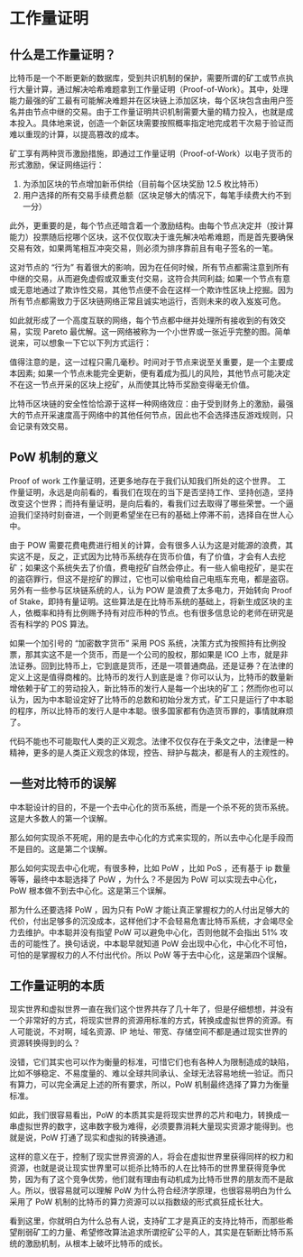 # 工作量证明

## 什么是工作量证明？

比特币是一个不断更新的数据库，受到共识机制的保护，需要所谓的矿工或节点执行大量计算，通过解决哈希难题拿到工作量证明（Proof-of-Work）。其中，处理能力最强的矿工最有可能解决难题并在区块链上添加区块，每个区块包含由用户签名并由节点中继的交易。由于工作量证明共识机制需要大量的精力投入，也就是成本投入。具体地来说，创造一个新区块需要按照概率指定地完成若干次易于验证而难以重现的计算，以提高篡改的成本。

矿工享有两种货币激励措施，即通过工作量证明（Proof-of-Work）以电子货币的形式激励，保证网络运行：

1. 为添加区块的节点增加新币供给（目前每个区块奖励 12.5 枚比特币）
2. 用户选择的所有交易手续费总额（区块足够大的情况下，每笔手续费大约不到一分）

此外，更重要的是，每个节点还暗含着一个激励结构。由每个节点决定并（按计算能力）投票随后挖哪个区块，这不仅仅取决于谁先解决哈希难题，而是首先要确保交易有效，如果两笔相互冲突交易，则必须为排序靠前且有电子签名的一笔。

这对节点的 “行为” 有着很大的影响，因为在任何时候，所有节点都需注意到所有中继的交易，从而避免虚假或双重支付交易，这符合共同利益; 如果一个节点有意或无意地通过了欺诈性交易，其他节点便不会在这样一个欺诈性区块上挖掘。因为所有节点都需致力于区块链网络正常且诚实地运行，否则未来的收入岌岌可危。

如此就形成了一个高度互联的网络，每个节点都中继并处理所有接收到的有效交易，实现 Pareto 最优解。这一网络被称为一个小世界或一张近乎完整的图。简单说来，可以想象一下它以下列方式运行：

值得注意的是，这一过程只需几毫秒。时间对于节点来说至关重要，是一个主要成本因素; 如果一个节点未能完全更新，便有着成为孤儿的风险，其他节点可能决定不在这一节点开采的区块上挖矿，从而使其比特币奖励变得毫无价值。

比特币区块链的安全性恰恰源于这样一种网络效应：由于受到财务上的激励，最强大的节点开采速度高于网络中的其他任何节点，因此也不会选择违反游戏规则，只会记录有效交易。

## PoW 机制的意义

Proof of work 工作量证明，还更多地存在于我们认知我们所处的这个世界。
工作量证明，永远是向前看的，看我们在现在的当下是否坚持工作、坚持创造，坚持改变这个世界；而持有量证明，是向后看的，看我们过去取得了哪些荣誉。一个逼迫我们坚持时刻奋进，一个则更希望坐在已有的基础上停滞不前，选择自在世人心中。

由于 POW 需要花费电费进行相关的计算，会有很多人认为这是对能源的浪费，其实这不是，反之，正式因为比特币系统存在货币价值，有了价值，才会有人去挖矿；如果这个系统失去了价值，费电挖矿自然会停止。有一些人偷电挖矿，是实在的盗窃罪行，但这不是挖矿的罪过，它也可以偷电给自己电瓶车充电，都是盗窃。
另外有一些参与区块链系统的人，认为 POW 是浪费了太多电力，开始转向 Proof of Stake，即持有量证明。这些算法是在比特币系统的基础上，将新生成区块的主人，依概率和持有比例赐予持有对应币种的节点。也有很多信息论的老师在研究是否有科学的 POS 算法。

如果一个加引号的 “加密数字货币” 采用 POS 系统，决策方式为按照持有比例投票，那其实这不是一个货币，而是一个公司的股权，那如果是 ICO 上市，就是非法证券。回到比特币上，它到底是货币，还是一项普通商品，还是证券？在法律的定义上这是值得商榷的。比特币的发行人到底是谁？你可以认为，比特币的数量新增依赖于矿工的劳动投入，新比特币的发行人是每一个出块的矿工；然而你也可以认为，因为中本聪设定好了比特币的总数和初始分发方式，矿工只是运行了中本聪的程序，所以比特币的发行人是中本聪。很多国家都有伪造货币罪的，事情就麻烦了。

代码不能也不可能取代人类的正义观念。法律不仅仅存在于条文之中，法律是一种精神，更多的是人类正义观念的体现，控告、辩护与裁决，都是有人的主观性的。

## 一些对比特币的误解

中本聪设计的目的，不是一个去中心化的货币系统，而是一个杀不死的货币系统。这是大多数人的第一个误解。

那么如何实现杀不死呢，用的是去中心化的方式来实现的，所以去中心化是手段而不是目的。这是第二个误解。

那么如何实现去中心化呢，有很多种，比如 PoW ，比如 PoS ，还有基于 ip 数量等等，最终中本聪选择了 PoW ，为什么？不是因为 PoW 可以实现去中心化， PoW 根本做不到去中心化。这是第三个误解。

那为什么还要选择 PoW ，因为只有 PoW 才能让真正掌握权力的人付出足够大的代价，付出足够多的沉没成本，这样他们才不会轻易危害比特币系统，才会竭尽全力去维护。中本聪并没有指望 PoW 可以避免中心化，否则他就不会指出 51% 攻击的可能性了。换句话说，中本聪早就知道 PoW 会出现中心化，中心化不可怕，可怕的是掌握权力的人不付出代价。所以 PoW 等于去中心化，这是第四个误解。

## 工作量证明的本质

现实世界和虚拟世界一直在我们这个世界共存了几十年了，但是仔细想想，并没有一个非常好的方式，将现实世界的资源用标准的方式，转换成虚拟世界的资源。有人可能说，不对啊，域名资源、IP 地址、带宽、存储空间不都是通过现实世界的资源转换得到的么？

没错，它们其实也可以作为衡量的标准，可惜它们也有各种人为限制造成的缺陷，比如不够稳定、不易度量的、难以全球共同承认、全球无法容易地统一验证。而只有算力，可以完全满足上述的所有要求，所以，PoW 机制最终选择了算力为衡量标准。

如此，我们很容易看出，PoW 的本质其实是将现实世界的芯片和电力，转换成一串虚拟世界的数字，这串数字极为难得，必须要靠消耗大量现实资源才能得到。也就是说，PoW 打通了现实和虚拟的转换通道。

这样的意义在于，控制了现实世界资源的人，将会在虚拟世界里获得同样的权力和资源，也就是说让现实世界里可以扼杀比特币的人在比特币的世界里获得竞争优势，因为有了这个竞争优势，他们就有理由有动机成为比特币世界的朋友而不是敌人。所以，很容易就可以理解 PoW 为什么符合经济学原理，也很容易明白为什么采用了 PoW 机制的比特币的算力资源可以以指数级的形式疯狂成长壮大。

看到这里，你就明白为什么总有人说，支持矿工才是真正的支持比特币，而那些希望削弱矿工的力量、希望修改算法追求所谓挖矿公平的人，其实是在斩断比特币系统的激励机制，从根本上破坏比特币的成长。
